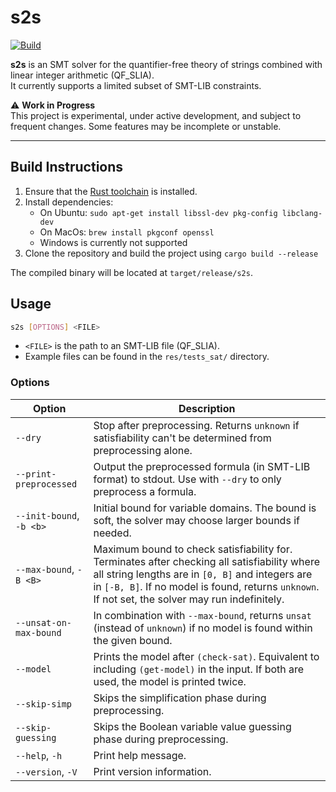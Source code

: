 # s2s

[![Build](https://github.com/splortsolver/s2s/actions/workflows/build.yml/badge.svg)](https://github.com/splortsolver/s2s/actions/workflows/build.yml)

**s2s** is an SMT solver for the quantifier-free theory of strings combined with linear integer arithmetic (QF_SLIA).  
It currently supports a limited subset of SMT-LIB constraints.

⚠️ **Work in Progress**  
This project is experimental, under active development, and subject to frequent changes. Some features may be incomplete or unstable.

---

## Build Instructions

1. Ensure that the [Rust toolchain](https://www.rust-lang.org/tools/install) is installed.
2. Install dependencies:
    - On Ubuntu: `sudo apt-get install libssl-dev pkg-config libclang-dev`
    - On MacOs: `brew install pkgconf openssl`
    - Windows is currently not supported
3. Clone the repository and build the project using `cargo build --release`

The compiled binary will be located at `target/release/s2s`.

## Usage

```bash
s2s [OPTIONS] <FILE>
```

- `<FILE>` is the path to an SMT-LIB file (QF_SLIA).
- Example files can be found in the `res/tests_sat/` directory.

### Options

| Option | Description |
|--------|-------------|
| `--dry` | Stop after preprocessing. Returns `unknown` if satisfiability can't be determined from preprocessing alone. |
| `--print-preprocessed` | Output the preprocessed formula (in SMT-LIB format) to stdout. Use with `--dry` to only preprocess a formula. |
| `--init-bound`, `-b <b>` | Initial bound for variable domains. The bound is soft, the solver may choose larger bounds if needed. |
| `--max-bound`, `-B <B>` | Maximum bound to check satisfiability for. Terminates after checking all satisfiability where all string lengths are in `[0, B]` and integers are in `[-B, B]`. If no model is found, returns `unknown`. If not set, the solver may run indefinitely. |
| `--unsat-on-max-bound` | In combination with `--max-bound`, returns `unsat` (instead of `unknown`) if no model is found within the given bound. |
| `--model` | Prints the model after `(check-sat)`. Equivalent to including `(get-model)` in the input. If both are used, the model is printed twice. |
| `--skip-simp` | Skips the simplification phase during preprocessing. |
| `--skip-guessing` | Skips the Boolean variable value guessing phase during preprocessing. |
| `--help`, `-h` | Print help message. |
| `--version`, `-V` | Print version information. |
